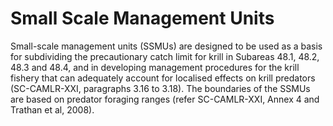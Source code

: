 # Small Scale Management Units

Small-scale management units (SSMUs) are designed to be used as a basis for subdividing the precautionary catch limit for krill in Subareas 48.1, 48.2, 48.3 and 48.4, and in developing management procedures for the krill fishery that can adequately account for localised effects on krill predators (SC-CAMLR-XXI, paragraphs 3.16 to 3.18). The boundaries of the SSMUs are based on predator foraging ranges (refer SC-CAMLR-XXI, Annex 4 and Trathan et al, 2008).